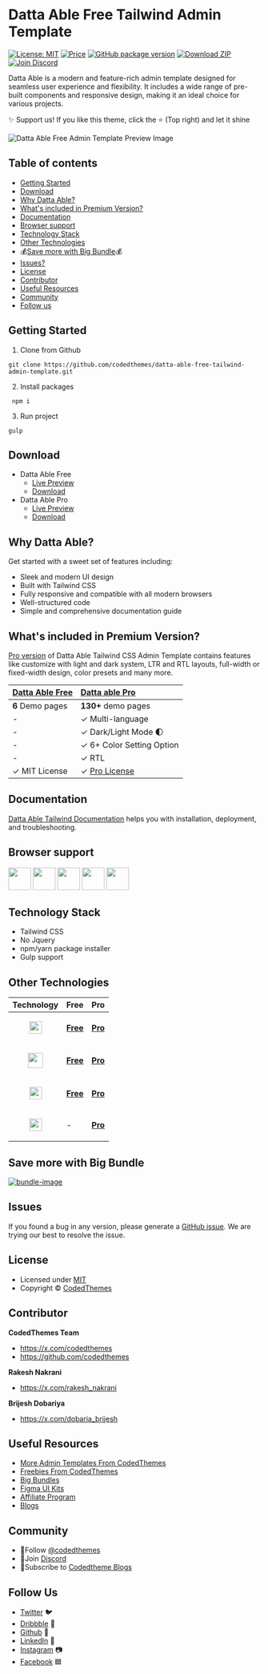 # Datta Able Free Tailwind Admin Template

[![License: MIT](https://img.shields.io/badge/License-MIT-yellow.svg)](https://opensource.org/licenses/MIT)
[![Price](https://img.shields.io/badge/price-FREE-0098f7.svg)](https://codedthemes.com/item/datta-able-free-tailwind-admin-template/)
[![GitHub package version](https://img.shields.io/github/package-json/v/codedthemes/datta-able-free-tailwind-admin-template)](https://github.com/codedthemes/datta-able-free-tailwind-admin-template)
[![Download ZIP](https://img.shields.io/badge/Download-ZIP-blue?style=flat-square&logo=github)](https://codedthemes.com/item/datta-able-free-tailwind-admin-template/)
[![Join Discord](https://img.shields.io/badge/Join-Discord-5865F2?style=flat-square&logo=discord&logoColor=white)](https://discord.com/invite/p2E2WhCb6s)

Datta Able is a modern and feature-rich admin template designed for seamless user experience and flexibility. It includes a wide range of pre-built components and responsive design, making it an ideal choice for various projects.

✨ Support us! If you like this theme, click the ⭐ (Top right) and let it shine

![Datta Able Free Admin Template Preview Image](https://org-public-assets.s3.us-west-2.amazonaws.com/Free-Version-Banners/GITHUB-FREE-Tilwind-REPO-+Datta+Able.jpg)

## Table of contents

- [Getting Started](#getting-started)
- [Download](#download)
- [Why Datta Able?](#why-datta-able)
- [What's included in Premium Version?](#whats-included-in-premium-version)
- [Documentation](#documentation)
- [Browser support](#browser-support)
- [Technology Stack](#technology-stack)
- [Other Technologies](#other-technologies)
- 💰[Save more with Big Bundle](#save-more-with-big-bundle)💰
- [Issues?](#issues)
- [License](#license)
- [Contributor](#contributor)
- [Useful Resources](#useful-resources)
- [Community](#community)
- [Follow us](#follow-us)

## Getting Started

1. Clone from Github

```
git clone https://github.com/codedthemes/datta-able-free-tailwind-admin-template.git
```

2. Install packages

```
 npm i
```

3. Run project

```
gulp
```

## Download

- Datta Able Free
  - [Live Preview](https://codedthemes.com/demos/admin-templates/datta-able/tailwind/free)
  - [Download](https://codedthemes.com/item/datta-able-free-tailwind-admin-template/)
- Datta Able Pro
  - [Live Preview](https://codedthemes.com/demos/admin-templates/datta-able/tailwind/default/)
  - [Download](https://codedthemes.com/item/datta-able-tailwind-admin-template)

## Why Datta Able?

Get started with a sweet set of features including:

- Sleek and modern UI design
- Built with Tailwind CSS
- Fully responsive and compatible with all modern browsers
- Well-structured code
- Simple and comprehensive documentation guide

## What's included in Premium Version?

[Pro version](https://codedthemes.com/item/datta-able-tailwind-admin-template/) of Datta Able Tailwind CSS Admin Template contains features like customize with light and dark system, LTR and RTL layouts, full-width or fixed-width design, color presets and many more.

| [Datta Able Free](https://codedthemes.com/item/datta-able-free-tailwind-admin-template/) | [Datta able Pro](https://codedthemes.com/item/datta-able-tailwind-admin-template)                |
| -------------------------------------------------------------------------------------- | :------------------------------------------------------------------------------------------------------ |
| **6** Demo pages                                                                                   | **130+** demo pages                                                |
| -                                                                                                  | ✓ Multi-language                                                  |
| -                                                                                                  | ✓ Dark/Light Mode 🌓                                              |
| -                                                                                                  | ✓ 6+ Color Setting Option                                                |
| -                                                                                                  | ✓ RTL                                                             |
| ✓ MIT License                                                                                      | ✓ [Pro License](https://codedthemes.com/item/datta-able-tailwind-admin-template/) |

## Documentation

[Datta Able Tailwind Documentation](https://codedthemes.gitbook.io/datta/datta-able-tailwind) helps you with installation, deployment, and troubleshooting.

## Browser support

<img src="https://org-public-assets.s3.us-west-2.amazonaws.com/logos/chrome.png" width="45" height="45" > <img src="https://org-public-assets.s3.us-west-2.amazonaws.com/logos/edge.png" width="45" height="45" > <img src="https://org-public-assets.s3.us-west-2.amazonaws.com/logos/safari.png" width="45" height="45" > <img src="https://org-public-assets.s3.us-west-2.amazonaws.com/logos/firefox.png" width="45" height="45" > <img src="https://org-public-assets.s3.us-west-2.amazonaws.com/logos/opera.png" width="45" height="45" >

## Technology Stack

- Tailwind CSS
- No Jquery
- npm/yarn package installer
- Gulp support 

## Other Technologies

| Technology                                                                                                                        | Free                                                                               | Pro                                                                       |
| --------------------------------------------------------------------------------------------------------------------------------- | ---------------------------------------------------------------------------------- | ------------------------------------------------------------------------- |
| <p align="center"><img src="https://org-public-assets.s3.us-west-2.amazonaws.com/logos/React.png" width="25" height="25"></p>   | [**Free**](https://codedthemes.com/item/datta-able-react-free-admin-template/)       | [**Pro**](https://codedthemes.com/item/datta-able-react-admin-template/)    |
| <p align="center"><img src="https://org-public-assets.s3.us-west-2.amazonaws.com/logos/Angular.png" width="30" height="30"></p> | [**Free**](https://codedthemes.com/item/datta-able-angular-lite/)     | [**Pro**](https://codedthemes.com/item/datta-able-angular/) |
| <p align="center"><img src="https://org-public-assets.s3.us-west-2.amazonaws.com/logos/Bootstrap.png" width="25" height="25"></p>       | [**Free**](https://codedthemes.com/item/datta-able-bootstrap-lite/) | [**Pro**](https://codedthemes.com/item/datta-able-bootstrap-admin-template/)        |
| <p align="center"><img src="https://org-public-assets.s3.us-west-2.amazonaws.com/logos/laravel.png" width="25" height="25"></p>       | - | [**Pro**](https://codedthemes.com/item/datta-able-laravel-admin-dashboard/)        |
 
## Save more with Big Bundle

[![bundle-image](https://org-public-assets.s3.us-west-2.amazonaws.com/Banners/Bundle+banner.png)](https://links.codedthemes.com/jhFBJ)

## Issues

If you found a bug in any version, please generate a [GitHub issue](https://github.com/codedthemes/datta-able-free-tailwind-admin-template/issues). We are trying our best to resolve the issue.

## License

- Licensed under [MIT](https://github.com/codedthemes/datta-able-free-tailwind-admin-template/blob/master/LICENSE)
- Copyright © [CodedThemes](https://codedthemes.com/)

## Contributor 

**CodedThemes Team**

- https://x.com/codedthemes
- https://github.com/codedthemes

**Rakesh Nakrani**

- https://x.com/rakesh_nakrani

**Brijesh Dobariya**

- https://x.com/dobaria_brijesh
 
## Useful Resources

- [More Admin Templates From CodedThemes](https://codedthemes.com/item/category/admin-templates/)
- [Freebies From CodedThemes](https://codedthemes.com/item/category/free-templates/)
- [Big Bundles](https://codedthemes.com/item/big-bundle/)
- [Figma UI Kits](https://codedthemes.com/item/category/templates/figma/)
- [Affiliate Program](https://codedthemes.com/affiliate/)
- [Blogs](https://blog.codedthemes.com/)

## Community

- 👥Follow [@codedthemes](https://x.com/codedthemes)
- 🔗Join [Discord](https://discord.com/invite/p2E2WhCb6s)
- 🔔Subscribe to [Codedtheme Blogs](https://blog.codedthemes.com/)

## Follow Us

- [Twitter](https://twitter.com/codedthemes) 🐦
- [Dribbble](https://dribbble.com/codedthemes) 🏀
- [Github](https://github.com/codedthemes) 🐙
- [LinkedIn](https://www.linkedin.com/company/codedthemes/) 💼
- [Instagram](https://www.instagram.com/codedthemes/) 📷
- [Facebook](https://www.facebook.com/codedthemes) 🟦
